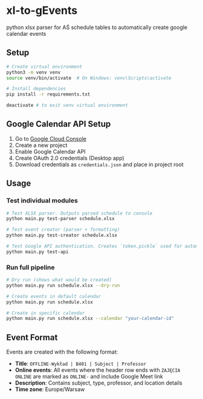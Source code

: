 # xl-to-gEvents

python xlsx parser for AŚ schedule tables to automatically create google calendar events

## Setup

```bash
# Create virtual environment
python3 -m venv venv
source venv/bin/activate  # On Windows: venv\Scripts\activate

# Install dependencies
pip install -r requirements.txt
```

```bash
deactivate # to exit venv virtual environment
```

## Google Calendar API Setup

1. Go to [Google Cloud Console](https://console.cloud.google.com/)
2. Create a new project
3. Enable Google Calendar API
4. Create OAuth 2.0 credentials (Desktop app)
5. Download credentials as `credentials.json` and place in project root

## Usage

### Test individual modules

```bash
# Test XLSX parser. Outputs parsed schedule to console
python main.py test-parser schedule.xlsx

# Test event creator (parser + formatting)
python main.py test-creator schedule.xlsx

# Test Google API authentication. Creates `token.pickle` used for automatic authentication
python main.py test-api
```

### Run full pipeline

```bash
# Dry run (shows what would be created)
python main.py run schedule.xlsx --dry-run

# Create events in default calendar
python main.py run schedule.xlsx

# Create in specific calendar
python main.py run schedule.xlsx --calendar "your-calendar-id"
```

## Event Format

Events are created with the following format:
- **Title**: `OFFLINE-Wykład | B401 | Subject | Professor`
- **Online events**: All events where the header row ends with `ZAJĘCIA ONLINE` are marked as `ONLINE-` and include Google Meet link
- **Description**: Contains subject, type, professor, and location details
- **Time zone**: Europe/Warsaw